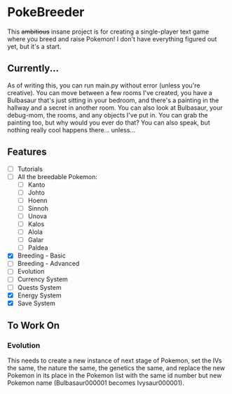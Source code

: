 # PokeBreeder
This ~~ambitious~~ insane project is for creating a single-player text game where you breed and raise Pokemon! I don't have everything figured out yet, but it's a start.

## Currently...

As of writing this, you can run main.py without error (unless you're creative). You can move between a few rooms I've created, you have a Bulbasaur that's just sitting in your bedroom, and there's a painting in the hallway and a secret in another room. You can also look at Bulbasaur, your debug-mom, the rooms, and any objects I've put in. You can grab the painting too, but why would you ever do that? You can also speak, but nothing really cool happens there... unless...

## Features
* [ ] Tutorials
* [ ] All the breedable Pokemon:
  * [ ] Kanto
  * [ ] Johto
  * [ ] Hoenn
  * [ ] Sinnoh
  * [ ] Unova
  * [ ] Kalos
  * [ ] Alola
  * [ ] Galar
  * [ ] Paldea
* [x] Breeding - Basic
* [ ] Breeding - Advanced
* [ ] Evolution
* [ ] Currency System
* [ ] Quests System
* [x] Energy System
* [x] Save System

## To Work On

### Evolution

This needs to create a new instance of next stage of Pokemon, set the IVs the same, the nature the same, the genetics the same, and replace the new Pokemon in its place in the Pokemon list with the same id number but new Pokemon name (Bulbasaur000001 becomes Ivysaur000001).
